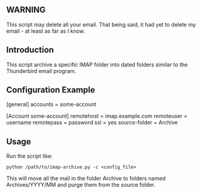 WARNING
-------

This script may delete all your email.  That being said, it had yet to
delete my email - at least as far as I know.

Introduction
------------

This script archive a specific IMAP folder into dated folders similar
to the Thunderbird email program.

Configuration Example
---------------------

[general]
accounts = some-account

[Account some-account]
remotehost = imap.example.com
remoteuser = username
remotepass = password
ssl = yes
source-folder = Archive

Usage
-----

Run the script like:

    python /path/to/imap-archive.py -c <config_file>

This will move all the mail in the folder Archive to folders named
Archives/YYYY/MM and purge them from the source folder.
